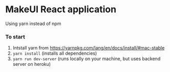 # MakeUI React application

Using yarn instead of npm 

### To start
1. Intstall yarn from https://yarnpkg.com/lang/en/docs/install/#mac-stable
2. ```yarn install``` (installs all dependencies)
3. ```yarn run dev-server``` (runs locally on your machine, but uses backend server on heroku)